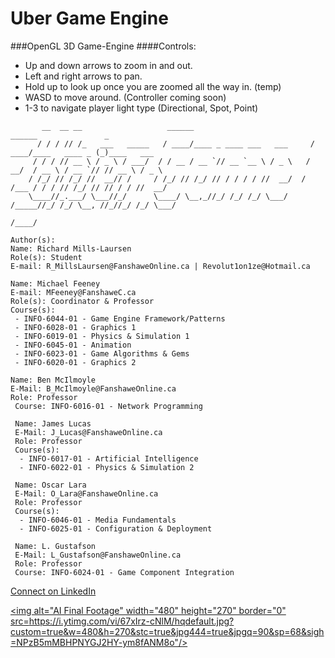# Uber Game Engine
###OpenGL 3D Game-Engine
####Controls:
- Up and down arrows to zoom in and out. 
- Left and right arrows to pan.
- Hold up to look up once you are zoomed all the way in. (temp)
- WASD to move around. (Controller coming soon)
- 1-3 to navigate player light type (Directional, Spot, Point)

```
       __  __ __                   ______                           ______               _
      / / / // /_   ___   _____   / ____/____ _ ____ ___   ___     / ____/____   ____ _ (_)____   ___
     / / / // __ \ / _ \ / ___/  / / __ / __ `// __ `__ \ / _ \   / __/  / __ \ / __ `// // __ \ / _ \
    / /_/ // /_/ //  __// /     / /_/ // /_/ // / / / / //  __/  / /___ / / / // /_/ // // / / //  __/
    \____//_.___/ \___//_/      \____/ \__,_//_/ /_/ /_/ \___/  /_____//_/ /_/ \__, //_//_/ /_/ \___/
                                                                              /____/
                                                                         
Author(s):
Name: Richard Mills-Laursen
Role(s): Student
E-mail: R_MillsLaursen@FanshaweOnline.ca | Revolut1on1ze@Hotmail.ca

Name: Michael Feeney
E-mail: MFeeney@FanshaweC.ca
Role(s): Coordinator & Professor
Course(s):
 - INFO-6044-01 - Game Engine Framework/Patterns
 - INFO-6028-01 - Graphics 1
 - INFO-6019-01 - Physics & Simulation 1
 - INFO-6045-01 - Animation
 - INFO-6023-01 - Game Algorithms & Gems
 - INFO-6020-01 - Graphics 2

Name: Ben McIlmoyle
E-Mail: B_McIlmoyle@FanshaweOnline.ca
Role: Professor
 Course: INFO-6016-01 - Network Programming
 
 Name: James Lucas
 E-Mail: J_Lucas@FanshaweOnline.ca
 Role: Professor
 Course(s):
  - INFO-6017-01 - Artificial Intelligence
  - INFO-6022-01 - Physics & Simulation 2
 
 Name: Oscar Lara
 E-Mail: O_Lara@FanshaweOnline.ca
 Role: Professor
 Course(s):
  - INFO-6046-01 - Media Fundamentals
  - INFO-6025-01 - Configuration & Deployment
 
 Name: L. Gustafson
 E-Mail: L_Gustafson@FanshaweOnline.ca
 Role: Professor
 Course: INFO-6024-01 - Game Component Integration
```
<a href=https://ca.linkedin.com/in/richard-mills-laursen-b6470a79>Connect on LinkedIn</a>

<a href="https://www.youtube.com/watch?v=67xIrz-cNlM" target="_blank"><img alt="AI Final Footage" width="480" height="270" border="0" src=https://i.ytimg.com/vi/67xIrz-cNlM/hqdefault.jpg?custom=true&w=480&h=270&stc=true&jpg444=true&jpgq=90&sp=68&sigh=NPzB5mMBHPNYGJ2HY-ym8fANM8o"/></a>
